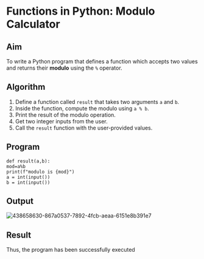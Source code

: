 # Functions in Python: Modulo Calculator

##  Aim
To write a Python program that defines a function which accepts two values and returns their **modulo** using the `%` operator.

## Algorithm
1. Define a function called `result` that takes two arguments `a` and `b`.
2. Inside the function, compute the modulo using `a % b`.
3. Print the result of the modulo operation.
4. Get two integer inputs from the user.
5. Call the `result` function with the user-provided values.

## Program
~~~
def result(a,b): 
mod=a%b 
print(f"modulo is {mod}") 
a = int(input()) 
b = int(input()) 
~~~
## Output
![438658630-867a0537-7892-4fcb-aeaa-6151e8b391e7](https://github.com/user-attachments/assets/8788c0c9-199f-466b-a955-ceb77669fbb6)

## Result
Thus, the program has been successfully executed
